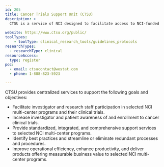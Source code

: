 ```yaml
---
id: 205
title: Cancer Trials Support Unit (CTSU) 
description: >
  CTSU is a service of NCI designed to facilitate access to NCI-funded clinical trials for qualified clinical sites and to support the management and conduct of those clinical trials.  
  
website: https://www.ctsu.org/public/
toolTypes:
    - toolType: clinical_research_tools/guidelines_protocols
researchTypes:
  - researchType: clinical
resourceAccess:
  type: register
poc:
  - email: ctsucontact@westat.com
  - phone: 1-888-823-5923

---
```

CTSU provides centralized services to support the following goals and objectives:

* Facilitate investigator and research staff participation in selected NCI multi-center programs and their clinical trials.
* Increase investigator and patient awareness of and enrollment to cancer clinical trials.
* Provide standardized, integrated, and comprehensive support services to selected NCI multi-center programs.
* Identify best practices and streamline or eliminate redundant processes and procedures.
* Improve operational efficiency, enhance productivity, and deliver products offering measurable business value to selected NCI multi-center programs.